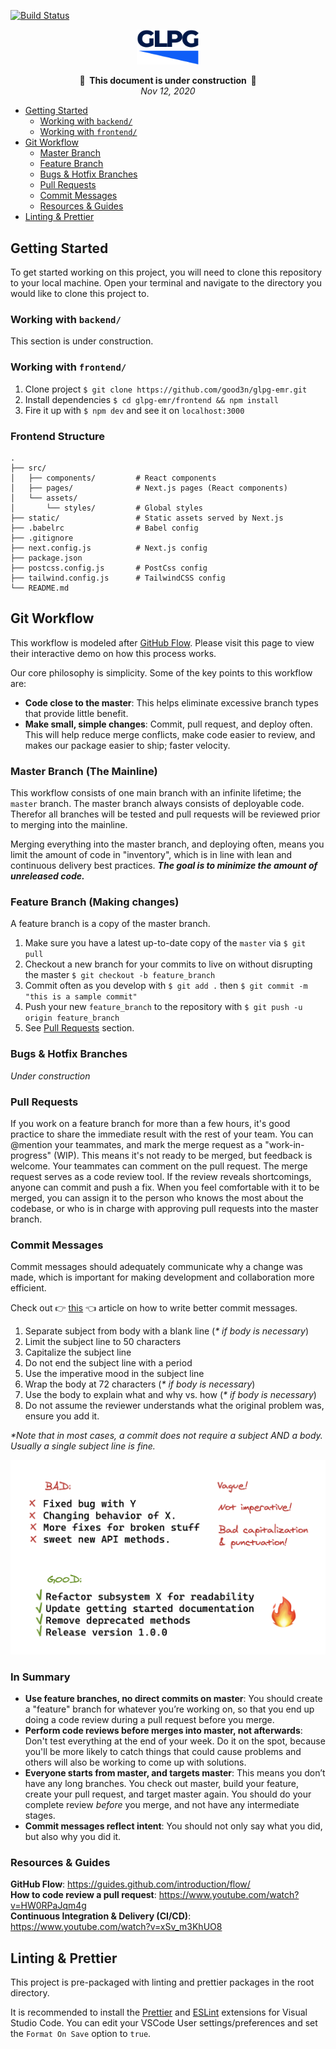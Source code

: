 [![Build Status](https://travis-ci.com/good3n/glpg-emr.svg?token=Ajhq2zsPfJntvQq82mND&branch=master)](https://travis-ci.com/good3n/glpg-emr)

<p align="center">
<img src="./frontend/public/logo.svg" alt="GLPG" width="100"/>
</p>

<p align="center">
<strong>🚧&nbsp;&nbsp;This document is under construction&nbsp;&nbsp;🚧</strong>
<br/>
<em>Nov 12, 2020</em>
</p>

- [Getting Started](#getting-started)
  - [Working with `backend/`](#working-with-backend)
  - [Working with `frontend/`](#working-with-frontend)
- [Git Workflow](#git-workflow)
  - [Master Branch](#master-branch-the-mainline)
  - [Feature Branch](#feature-branch-making-changes)
  - [Bugs & Hotfix Branches](#bugs--hotfix-branches)
  - [Pull Requests](#pull-requests)
  - [Commit Messages](#commit-messages)
  - [Resources & Guides](#resources--guides)
- [Linting & Prettier](#linting--prettier)

## Getting Started

To get started working on this project, you will need to clone this repository to your local machine. Open your terminal and navigate to the directory you would like to clone this project to.

### Working with `backend/`

This section is under construction.

### Working with `frontend/`

1. Clone project `$ git clone https://github.com/good3n/glpg-emr.git`
2. Install dependencies `$ cd glpg-emr/frontend && npm install`
3. Fire it up with `$ npm dev` and see it on `localhost:3000`

### Frontend Structure

```
.
├── src/
│   ├── components/         # React components
│   ├── pages/              # Next.js pages (React components)
│   └── assets/
│       └── styles/         # Global styles
├── static/                 # Static assets served by Next.js
├── .babelrc                # Babel config
├── .gitignore
├── next.config.js          # Next.js config
├── package.json
├── postcss.config.js       # PostCss config
├── tailwind.config.js      # TailwindCSS config
└── README.md
```

## Git Workflow

This workflow is modeled after [GitHub Flow](https://guides.github.com/introduction/flow/). Please visit this page to view their interactive demo on how this process works.

Our core philosophy is simplicity. Some of the key points to this workflow are:

- **Code close to the master**: This helps eliminate excessive branch types that provide little benefit.
- **Make small, simple changes**: Commit, pull request, and deploy often. This will help reduce merge conflicts, make code easier to review, and makes our package easier to ship; faster velocity.

### Master Branch (The Mainline)

This workflow consists of one main branch with an infinite lifetime; the `master` branch. The master branch always consists of deployable code. Therefor all branches will be tested and pull requests will be reviewed prior to merging into the mainline.

Merging everything into the master branch, and deploying often, means you limit the amount of code in "inventory", which is in line with lean and continuous delivery best practices. **_The goal is to minimize the amount of unreleased code._**

### Feature Branch (Making changes)

A feature branch is a copy of the master branch.

1. Make sure you have a latest up-to-date copy of the `master` via `$ git pull`
2. Checkout a new branch for your commits to live on without disrupting the master `$ git checkout -b feature_branch`
3. Commit often as you develop with `$ git add .` then `$ git commit -m "this is a sample commit"`
4. Push your new `feature_branch` to the repository with `$ git push -u origin feature_branch`
5. See [Pull Requests](#pull-requests) section.

### Bugs & Hotfix Branches

_Under construction_

### Pull Requests

If you work on a feature branch for more than a few hours, it's good practice to share the immediate result with the rest of your team. You can @mention your teammates, and mark the merge request as a "work-in-progress" (WIP). This means it's not ready to be merged, but feedback is welcome. Your teammates can comment on the pull request. The merge request serves as a code review tool. If the review reveals shortcomings, anyone can commit and push a fix. When you feel comfortable with it to be merged, you can assign it to the person who knows the most about the codebase, or who is in charge with approving pull requests into the master branch.

### Commit Messages

Commit messages should adequately communicate why a change was made, which is important for making development and collaboration more efficient.

Check out 👉&nbsp;[this](https://chris.beams.io/posts/git-commit/)&nbsp;👈 article on how to write better commit messages.

1. Separate subject from body with a blank line (_\* if body is necessary_)
2. Limit the subject line to 50 characters
3. Capitalize the subject line
4. Do not end the subject line with a period
5. Use the imperative mood in the subject line
6. Wrap the body at 72 characters (_\* if body is necessary_)
7. Use the body to explain what and why vs. how (_\* if body is necessary_)
8. Do not assume the reviewer understands what the original problem was, ensure you add it.

_\*Note that in most cases, a commit does not require a subject AND a body. Usually a single subject line is fine._

<p align="center">
<img src="./docs/images/commit-messages.png" alt="Commit Messages" width="600" style="max-width: 100%;"/>
</p>

### In Summary

- **Use feature branches, no direct commits on master**: You should create a "feature" branch for whatever you’re working on, so that you end up doing a code review during a pull request before you merge.
- **Perform code reviews before merges into master, not afterwards**: Don't test everything at the end of your week. Do it on the spot, because you'll be more likely to catch things that could cause problems and others will also be working to come up with solutions.
- **Everyone starts from master, and targets master**: This means you don’t have any long branches. You check out master, build your feature, create your pull request, and target master again. You should do your complete review _before_ you merge, and not have any intermediate stages.
- **Commit messages reflect intent**: You should not only say what you did, but also why you did it.

### Resources & Guides

**GitHub Flow**: https://guides.github.com/introduction/flow/  
**How to code review a pull request**: https://www.youtube.com/watch?v=HW0RPaJqm4g  
**Continuous Integration & Delivery (CI/CD)**: https://www.youtube.com/watch?v=xSv_m3KhUO8

## Linting & Prettier

This project is pre-packaged with linting and prettier packages in the root directory.

It is recommended to install the [Prettier](https://marketplace.visualstudio.com/items?itemName=esbenp.prettier-vscode) and [ESLint](https://marketplace.visualstudio.com/items?itemName=dbaeumer.vscode-eslint) extensions for Visual Studio Code. You can edit your VSCode User settings/preferences and set the `Format On Save` option to `true`.
